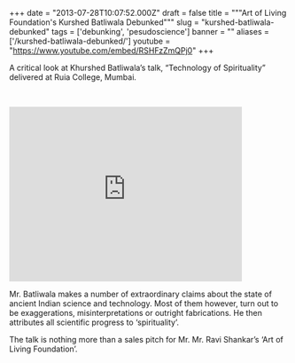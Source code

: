 
+++
date = "2013-07-28T10:07:52.000Z"
draft = false
title = """Art of Living Foundation's Kurshed Batliwala Debunked"""
slug = "kurshed-batliwala-debunked"
tags = ['debunking', 'pesudoscience']
banner = ""
aliases = ['/kurshed-batliwala-debunked/']
youtube = "https://www.youtube.com/embed/RSHFzZmQPj0"
+++


A critical look at Khurshed Batliwala’s talk, “Technology of Spirituality” delivered at Ruia College, Mumbai.

 

<iframe width="420" height="315" src="https://www.youtube.com/embed/RSHFzZmQPj0" frameborder="0" allowfullscreen></iframe>

Mr. Batliwala makes a number of extraordinary claims about the state of ancient Indian science and technology. Most of them however, turn out to be exaggerations, misinterpretations or outright fabrications. He then attributes all scientific progress to ‘spirituality’.

The talk is nothing more than a sales pitch for Mr. Mr. Ravi Shankar’s ‘Art of Living Foundation’.

 




